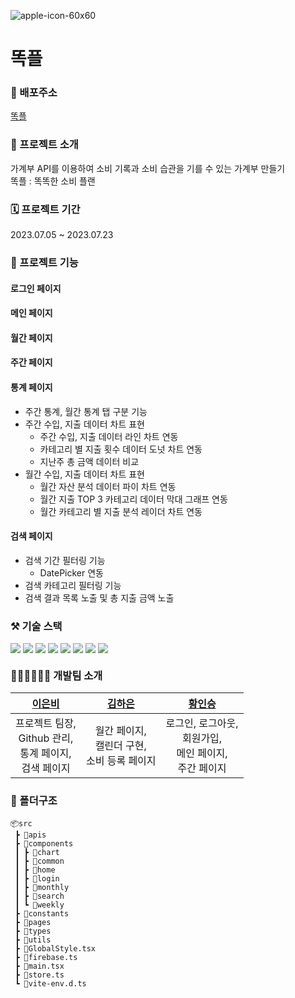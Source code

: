 ![apple-icon-60x60](https://github.com/FC-TOY-10/ddock-ple/assets/108085046/3f3cd6bd-0e1a-4a18-9e72-4498b86ebc1a)

# 똑플

### 🔗 배포주소

[똑플](https://naver.com)

### 📄 프로젝트 소개

가계부 API를 이용하여 소비 기록과 소비 습관을 기를 수 있는 가계부 만들기  
똑플 : 똑똑한 소비 플랜

### 🗓 프로젝트 기간

2023.07.05 ~ 2023.07.23

### 📌 프로젝트 기능

#### 로그인 페이지

#### 메인 페이지

#### 월간 페이지

#### 주간 페이지

#### 통계 페이지

- 주간 통계, 월간 통계 탭 구분 기능
- 주간 수입, 지출 데이터 차트 표현
  - 주간 수입, 지출 데이터 라인 차트 연동
  - 카테고리 별 지출 횟수 데이터 도넛 차트 연동
  - 지난주 총 금액 데이터 비교
- 월간 수입, 지출 데이터 차트 표현
  - 월간 자산 분석 데이터 파이 차트 연동
  - 월간 지출 TOP 3 카테고리 데이터 막대 그래프 연동
  - 월간 카테고리 별 지출 분석 레이더 차트 연동

#### 검색 페이지

- 검색 기간 필터링 기능
  - DatePicker 연동
- 검색 카테고리 필터링 기능
- 검색 결과 목록 노출 및 총 지출 금액 노출

### ⚒️ 기술 스택

<div style="display: flex; gap: 4px">
<img src="https://img.shields.io/badge/React-61DAFB?style=flat&logo=React&logoColor=white"/>
<img src="https://img.shields.io/badge/Typescript-3178C6?style=flat&logo=typescript&logoColor=white"/>
<img src="https://img.shields.io/badge/VITE-646CFF?style=flat&logo=vite&logoColor=white"/>
<img src="https://img.shields.io/badge/StyledComponents-DB7093?style=flat&logo=styledcomponents&logoColor=white"/>
<img src="https://img.shields.io/badge/Axios-5A29E4?style=flat&logo=axios&logoColor=white"/>
<img src="https://img.shields.io/badge/Chart.js-FF6384?style=flat&logo=chartdotjs&logoColor=white"/>
<img src="https://img.shields.io/badge/Firebase-FFCA28?style=flat&logo=firebase&logoColor=white"/>
<img src="https://img.shields.io/badge/Zustand-133011?style=flat&logo=&logoColor=white"/>
</div>

### 👩🏻‍💻🧑🏻‍💻 개발팀 소개

|                **[이은비](https://github.com/)**                 |        **[김하은](https://github.com/)**         |               **[황인승](https://github.com/)**                |
| :--------------------------------------------------------------: | :----------------------------------------------: | :------------------------------------------------------------: |
| 프로젝트 팀장,<br> Github 관리, <br>통계 페이지,<br> 검색 페이지 | 월간 페이지,<br>캘린더 구현,<br>소비 등록 페이지 | 로그인, 로그아웃,<br>회원가입,<br>메인 페이지,<br> 주간 페이지 |

### 📂 폴더구조

```
📦src
 ┣ 📂apis
 ┣ 📂components
 ┃ ┣ 📂chart
 ┃ ┣ 📂common
 ┃ ┣ 📂home
 ┃ ┣ 📂login
 ┃ ┣ 📂monthly
 ┃ ┣ 📂search
 ┃ ┗ 📂weekly
 ┣ 📂constants
 ┣ 📂pages
 ┣ 📂types
 ┣ 📂utils
 ┣ 📜GlobalStyle.tsx
 ┣ 📜firebase.ts
 ┣ 📜main.tsx
 ┣ 📜store.ts
 ┗ 📜vite-env.d.ts
```
